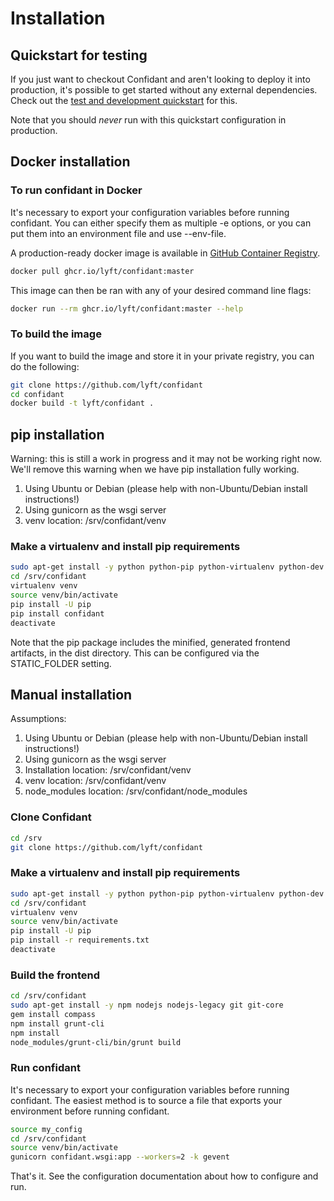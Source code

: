 # Installation
## Quickstart for testing

If you just want to checkout Confidant and aren't looking to deploy it into
production, it's possible to get started without any external dependencies.
Check out the [test and development quickstart](contributing.html#development-guide)
for this.

Note that you should _never_ run with this quickstart configuration in production.

## Docker installation

### To run confidant in Docker

It's necessary to export your configuration variables before running confidant.
You can either specify them as multiple -e options, or you can put them into
an environment file and use --env-file.

A production-ready docker image is available in
[GitHub Container Registry](https://github.com/lyft/confidant/pkgs/container/confidant).

```bash
docker pull ghcr.io/lyft/confidant:master
```

This image can then be ran with any of your desired command line flags:

```bash
docker run --rm ghcr.io/lyft/confidant:master --help
```

### To build the image

If you want to build the image and store it in your private registry, you can
do the following:

```bash
git clone https://github.com/lyft/confidant
cd confidant
docker build -t lyft/confidant .
```

## pip installation

Warning: this is still a work in progress and it may not be working right now.
We'll remove this warning when we have pip installation fully working.

1. Using Ubuntu or Debian (please help with non-Ubuntu/Debian install
   instructions!)
1. Using gunicorn as the wsgi server
1. venv location: /srv/confidant/venv

### Make a virtualenv and install pip requirements

```bash
sudo apt-get install -y python python-pip python-virtualenv python-dev build-essential libffi-dev libxml2-dev libxmlsec1-dev
cd /srv/confidant
virtualenv venv
source venv/bin/activate
pip install -U pip
pip install confidant
deactivate
```

Note that the pip package includes the minified, generated frontend artifacts,
in the dist directory. This can be configured via the STATIC_FOLDER setting.

## Manual installation

Assumptions:

1. Using Ubuntu or Debian (please help with non-Ubuntu/Debian install
   instructions!)
1. Using gunicorn as the wsgi server
1. Installation location: /srv/confidant/venv
1. venv location: /srv/confidant/venv
1. node\_modules location: /srv/confidant/node\_modules

### Clone Confidant

```bash
cd /srv
git clone https://github.com/lyft/confidant
```

### Make a virtualenv and install pip requirements

```bash
sudo apt-get install -y python python-pip python-virtualenv python-dev build-essential libffi-dev libxml2-dev libxmlsec1-dev
cd /srv/confidant
virtualenv venv
source venv/bin/activate
pip install -U pip
pip install -r requirements.txt
deactivate
```

### Build the frontend

```bash
cd /srv/confidant
sudo apt-get install -y npm nodejs nodejs-legacy git git-core
gem install compass
npm install grunt-cli
npm install
node_modules/grunt-cli/bin/grunt build
```

### Run confidant

It's necessary to export your configuration variables before running confidant.
The easiest method is to source a file that exports your environment before
running confidant.

```bash
source my_config
cd /srv/confidant
source venv/bin/activate
gunicorn confidant.wsgi:app --workers=2 -k gevent
```

That's it. See the configuration documentation about how to configure and run.
